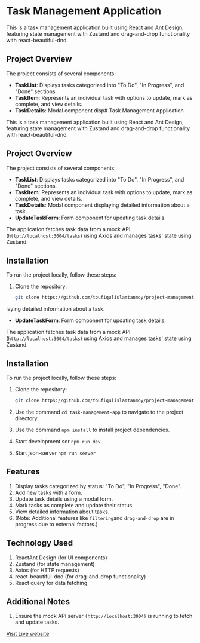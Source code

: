 # Task Management Application

This is a task management application built using React and Ant Design, featuring state management with Zustand and drag-and-drop functionality with react-beautiful-dnd.

## Project Overview

The project consists of several components:

- **TaskList**: Displays tasks categorized into "To Do", "In Progress", and "Done" sections.
- **TaskItem**: Represents an individual task with options to update, mark as complete, and view details.
- **TaskDetails**: Modal component disp# Task Management Application

This is a task management application built using React and Ant Design, featuring state management with Zustand and drag-and-drop functionality with react-beautiful-dnd.

## Project Overview

The project consists of several components:

- **TaskList**: Displays tasks categorized into "To Do", "In Progress", and "Done" sections.
- **TaskItem**: Represents an individual task with options to update, mark as complete, and view details.
- **TaskDetails**: Modal component displaying detailed information about a task.
- **UpdateTaskForm**: Form component for updating task details.

The application fetches task data from a mock API (`http://localhost:3004/tasks`) using Axios and manages tasks' state using Zustand.

## Installation

To run the project locally, follow these steps:

1. Clone the repository:

   ```bash
   git clone https://github.com/toufiqulislamtanmoy/project-management-app/

laying detailed information about a task.
- **UpdateTaskForm**: Form component for updating task details.

The application fetches task data from a mock API (`http://localhost:3004/tasks`) using Axios and manages tasks' state using Zustand.

## Installation

To run the project locally, follow these steps:

1. Clone the repository:

   ```bash
   git clone https://github.com/toufiqulislamtanmoy/project-management-app/

2. Use the command `cd task-management-app` to navigate to the project directory.
3. Use the command `npm install` to install project dependencies.
4. Start development ser `npm run dev`
5. Start json-server `npm run server`

## Features

1. Display tasks categorized by status: "To Do", "In Progress", "Done".
2. Add new tasks with a form.
3. Update task details using a modal form.
4. Mark tasks as complete and update their status.
5. View detailed information about tasks.
6. (Note: Additional features like `filtering`and `drag-and-drop` are in progress due to external factors.)

## Technology Used 

1. ReactAnt Design (for UI components)
2. Zustand (for state management)
3. Axios (for HTTP requests)
4. react-beautiful-dnd (for drag-and-drop functionality)
5. React query for data fetching

## Additional Notes

1. Ensure the mock API server `(http://localhost:3004)` is running to fetch and update tasks.

[Visit Live website](https://project-management-app-snowy-ten.vercel.app/ "Project Management App")

